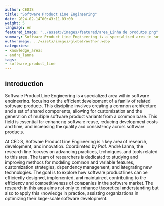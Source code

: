 ```yaml
---
author: CEDIS
title: "Software Product Line Engineering"
date: 2024-02-14T00:43:11-03:00
weight: 5
language: en
featured_image: "../assets/images/featured/area_Linha de produtos.png"
summary: Software Product Line Engineering is a specialized area in software engineering focusing on the efficient development of a family of related software products. 
authorimage: ../assets/images/global/author.webp
categories:
- knowledge_areas
- andre_lanna
tags: 
- software_product_line
---
```

## Introduction
Software Product Line Engineering is a specialized area within software engineering, focusing on the efficient development of a family of related software products. This discipline involves creating a common architecture and a set of shared components, allowing for customization and the generation of multiple software product variants from a common base. This field is essential for enhancing software reuse, reducing development costs and time, and increasing the quality and consistency across software products.

At CEDIS, Software Product Line Engineering is a key area of research, development, and innovation. Coordinated by Prof. André Lanna, the research line focuses on advancing practices, techniques, and tools related to this area. The team of researchers is dedicated to studying and improving methods for modeling common and variable features, customization strategies, dependency management, and integrating new technologies. The goal is to explore how software product lines can be efficiently designed, implemented, and maintained, contributing to the efficiency and competitiveness of companies in the software market. The research in this area aims not only to enhance theoretical understanding but also to apply this knowledge in practice, assisting organizations in optimizing their large-scale software development.
